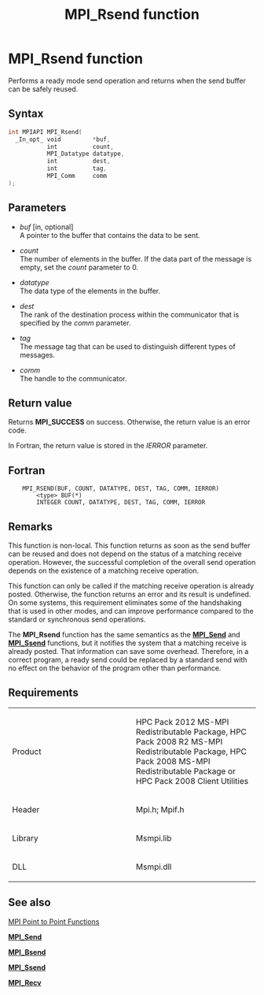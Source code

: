 ﻿---
title: MPI_Rsend function
TOCTitle: MPI_Rsend function
ms:assetid: 28076c76-7ea3-4ac3-996c-b36619565227
ms:mtpsurl: https://msdn.microsoft.com/en-us/library/Dn473462(v=VS.85)
ms:contentKeyID: 59360997
ms.date: 03/28/2018
mtps_version: v=VS.85
f1_keywords:
- MPI_RSEND
- mpif/MPI_Rsend
- mpi/MPI_RSEND
dev_langs:
- C++
- C
api_location:
- Msmpi.dll
api_name:
- MPI_Rsend
api_type:
- DLLExport
product:
- Windows
topic_type:
- apiref
- kbSyntax
product_family_name: VS
ROBOTS: INDEX,FOLLOW
---

# MPI\_Rsend function

Performs a ready mode send operation and returns when the send buffer can be safely reused.

## Syntax

``` c++
int MPIAPI MPI_Rsend(
  _In_opt_ void         *buf,
           int          count,
           MPI_Datatype datatype,
           int          dest,
           int          tag,
           MPI_Comm     comm
);
```

## Parameters

  - *buf* \[in, optional\]  
    A pointer to the buffer that contains the data to be sent.

  - *count*  
    The number of elements in the buffer. If the data part of the message is empty, set the *count* parameter to 0.

  - *datatype*  
    The data type of the elements in the buffer.

  - *dest*  
    The rank of the destination process within the communicator that is specified by the *comm* parameter.

  - *tag*  
    The message tag that can be used to distinguish different types of messages.

  - *comm*  
    The handle to the communicator.

## Return value

Returns **MPI\_SUCCESS** on success. Otherwise, the return value is an error code.

In Fortran, the return value is stored in the *IERROR* parameter.

## Fortran

``` FORTRAN
    MPI_RSEND(BUF, COUNT, DATATYPE, DEST, TAG, COMM, IERROR)
        <type> BUF(*)
        INTEGER COUNT, DATATYPE, DEST, TAG, COMM, IERROR
```

## Remarks

This function is non-local. This function returns as soon as the send buffer can be reused and does not depend on the status of a matching receive operation. However, the successful completion of the overall send operation depends on the existence of a matching receive operation.

This function can only be called if the matching receive operation is already posted. Otherwise, the function returns an error and its result is undefined. On some systems, this requirement eliminates some of the handshaking that is used in other modes, and can improve performance compared to the standard or synchronous send operations.

The **MPI\_Rsend** function has the same semantics as the [**MPI\_Send**](mpi-send-function.md) and [**MPI\_Ssend**](mpi-ssend-function.md) functions, but it notifies the system that a matching receive is already posted. That information can save some overhead. Therefore, in a correct program, a ready send could be replaced by a standard send with no effect on the behavior of the program other than performance.

## Requirements

<table>
<colgroup>
<col style="width: 50%" />
<col style="width: 50%" />
</colgroup>
<tbody>
<tr class="odd">
<td><p>Product</p></td>
<td><p>HPC Pack 2012 MS-MPI Redistributable Package, HPC Pack 2008 R2 MS-MPI Redistributable Package, HPC Pack 2008 MS-MPI Redistributable Package or HPC Pack 2008 Client Utilities</p></td>
</tr>
<tr class="even">
<td><p>Header</p></td>
<td>Mpi.h;
Mpif.h</td>
</tr>
<tr class="odd">
<td><p>Library</p></td>
<td>Msmpi.lib</td>
</tr>
<tr class="even">
<td><p>DLL</p></td>
<td>Msmpi.dll</td>
</tr>
</tbody>
</table>


## See also

[MPI Point to Point Functions](mpi-point-to-point-functions.md)

[**MPI\_Send**](mpi-send-function.md)

[**MPI\_Bsend**](mpi-bsend-function.md)

[**MPI\_Ssend**](mpi-ssend-function.md)

[**MPI\_Recv**](mpi-recv-function.md)

